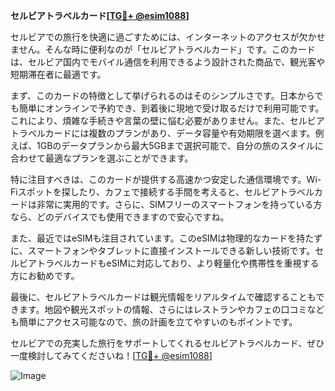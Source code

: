 **セルビアトラベルカード[[TG💪+ @esim1088](https://t.me/s/esim1088)]**

セルビアでの旅行を快適に過ごすためには、インターネットのアクセスが欠かせません。そんな時に便利なのが「セルビアトラベルカード」です。このカードは、セルビア国内でモバイル通信を利用できるよう設計された商品で、観光客や短期滞在者に最適です。

まず、このカードの特徴として挙げられるのはそのシンプルさです。日本からでも簡単にオンラインで予約でき、到着後に現地で受け取るだけで利用可能です。これにより、煩雑な手続きや言葉の壁に悩む必要がありません。また、セルビアトラベルカードには複数のプランがあり、データ容量や有効期限を選べます。例えば、1GBのデータプランから最大5GBまで選択可能で、自分の旅のスタイルに合わせて最適なプランを選ぶことができます。

特に注目すべきは、このカードが提供する高速かつ安定した通信環境です。Wi-Fiスポットを探したり、カフェで接続する手間を考えると、セルビアトラベルカードは非常に実用的です。さらに、SIMフリーのスマートフォンを持っている方なら、どのデバイスでも使用できますので安心ですね。

また、最近ではeSIMも注目されています。このeSIMは物理的なカードを持たずに、スマートフォンやタブレットに直接インストールできる新しい技術です。セルビアトラベルカードもeSIMに対応しており、より軽量化や携帯性を重視する方にお勧めです。

最後に、セルビアトラベルカードは観光情報をリアルタイムで確認することもできます。地図や観光スポットの情報、さらにはレストランやカフェの口コミなども簡単にアクセス可能なので、旅の計画を立てやすいのもポイントです。

セルビアでの充実した旅行をサポートしてくれるセルビアトラベルカード、ぜひ一度検討してみてくださいね！[[TG💪+ @esim1088](https://t.me/s/esim1088)]

![Image](https://i.postimg.cc/Y0z9fWf4/image.png)